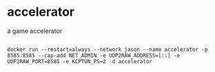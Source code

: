 # accelerator
a game accelerator


```shell

docker run --restart=always --network jason --name accelerator -p 8585:8585 --cap-add NET_ADMIN -e UDP2RAW_ADDRESS=[::] -e UDP2RAW_PORT=8585 -e KCPTUN_PS=2 -d accelerator

```
